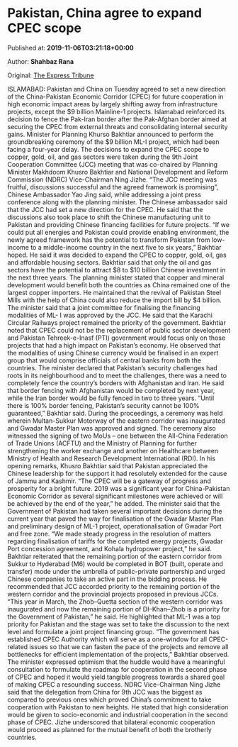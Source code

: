 
# Pakistan, China agree to expand CPEC scope

Published at: **2019-11-06T03:21:18+00:00**

Author: **Shahbaz Rana**

Original: [The Express Tribune](https://tribune.com.pk/story/2094342/2-pakistan-china-agree-expand-cpec-scope/)

ISLAMABAD: Pakistan and China on Tuesday agreed to set a new direction of the China-Pakistan Economic Corridor (CPEC) for future cooperation in high economic impact areas by largely shifting away from infrastructure projects, except the $9 billion Mainline-1 projects.
Islamabad reinforced its decision to fence the Pak-Iran border after the Pak-Afghan border aimed at securing the CPEC from external threats and consolidating internal security gains.
Minister for Planning Khurso Bakhtiar announced to perform the groundbreaking ceremony of the $9 billion ML-I project, which had been facing a four-year delay.
The decisions to expand the CPEC scope to copper, gold, oil, and gas sectors were taken during the 9th Joint Cooperation Committee (JCC) meeting that was co-chaired by Planning Minister Makhdoom Khusro Bakhtiar and National Development and Reform Commission (NDRC) Vice-Chairman Ning Jizhe.
“The JCC meeting was fruitful, discussions successful and the agreed framework is promising”, Chinese Ambassador Yao Jing said, while addressing a joint press conference along with the planning minister.
The Chinese ambassador said that the JCC had set a new direction for the CPEC.
He said that the discussions also took place to shift the Chinese manufacturing unit to Pakistan and providing Chinese financing facilities for future projects.
“If we could put all energies and Pakistan could provide enabling environment, the newly agreed framework has the potential to transform Pakistan from low-income to a middle-income country in the next five to six years,” Bakhtiar hoped.
He said it was decided to expand the CPEC to copper, gold, oil, gas and affordable housing sectors.
Bakhtiar said that only the oil and gas sectors have the potential to attract $8 to $10 billion Chinese investment in the next three years.
The planning minister stated that copper and mineral development would benefit both the countries as China remained one of the largest copper importers.
He maintained that the revival of Pakistan Steel Mills with the help of China could also reduce the import bill by $4 billion.
The minister said that a joint committee for finalising the financing modalities of ML- I was approved by the JCC. He said that the Karachi Circular Railways project remained the priority of the government.
Bakhtiar noted that CPEC could not be the replacement of public sector development and Pakistan Tehreek-e-Inasf (PTI) government would focus only on those projects that had a high impact on Pakistan’s economy.
He observed that the modalities of using Chinese currency would be finalised in an expert group that would comprise officials of central banks from both the countries.
The minister declared that Pakistan’s security challenges had roots in its neighbourhood and to meet the challenges, there was a need to completely fence the country’s borders with Afghanistan and Iran.
He said that border fencing with Afghanistan would be completed by next year, while the Iran border would be fully fenced in two to three years.
“Until there is 100% border fencing, Pakistan’s security cannot be 100% guaranteed,” Bakhtiar said.
During the proceedings, a ceremony was held wherein Multan-Sukkur Motorway of the eastern corridor was inaugurated and Gwadar Master Plan was approved and signed.
The ceremony also witnessed the signing of two MoUs – one between the All-China Federation of Trade Unions (ACFTU) and the Ministry of Planning for further strengthening the worker exchange and another on Healthcare between Ministry of Health and Research Development International (RDI).
In his opening remarks, Khusro Bakhtiar said that Pakistan appreciated the Chinese leadership for the support it had resolutely extended for the cause of Jammu and Kashmir.
“The CPEC will be a gateway of progress and prosperity for a bright future. 2019 was a significant year for China-Pakistan Economic Corridor as several significant milestones were achieved or will be achieved by the end of the year,” he added.
The minister said that the Government of Pakistan had taken several important decisions during the current year that paved the way for finalisation of the Gwadar Master Plan and preliminary design of ML-1 project, operationalisation of Gwadar Port and free zone.
“We made steady progress in the resolution of matters regarding finalisation of tariffs for the completed energy projects, Gwadar Port concession agreement, and Kohala hydropower project,” he said.
Bakhtiar reiterated that the remaining portion of the eastern corridor from Sukkur to Hyderabad (M6) would be completed in BOT (built, operate and transfer) mode under the umbrella of public-private partnership and urged Chinese companies to take an active part in the bidding process.
He recommended that JCC accorded priority to the remaining portion of the western corridor and the provincial projects proposed in previous JCCs.
“This year in March, the Zhob–Quetta section of the western corridor was inaugurated and now the remaining portion of DI–Khan–Zhob is a priority for the Government of Pakistan,” he said.
He highlighted that ML-1 was a top priority for Pakistan and the stage was set to take the discussion to the next level and formulate a joint project financing group.
“The government has established CPEC Authority which will serve as a one-window for all CPEC-related issues so that we can fasten the pace of the projects and remove all bottlenecks for efficient implementation of the projects,” Bakhtiar observed.
The minister expressed optimism that the huddle would have a meaningful consultation to formulate the roadmap for cooperation in the second phase of CPEC and hoped it would yield tangible progress towards a shared goal of making CPEC a resounding success.
NDRC Vice-Chairman Ning Jizhe said that the delegation from China for 9th JCC was the biggest as compared to previous ones which proved China’s commitment to take cooperation with Pakistan to new heights.
He stated that high consideration would be given to socio-economic and industrial cooperation in the second phase of CPEC.
Jizhe underscored that bilateral economic cooperation would proceed as planned for the mutual benefit of both the brotherly countries.
